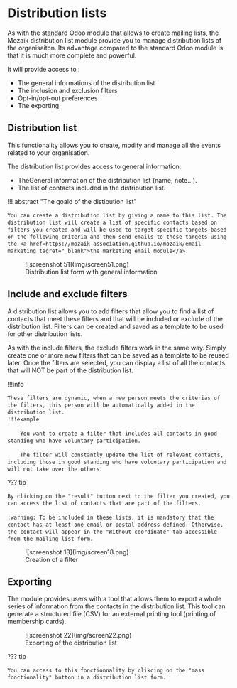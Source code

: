 # Distribution lists

As with the standard Odoo module that allows to create mailing lists, the Mozaik distribution list module provide you to manage distribution lists of the organisaiton. Its advantage compared to the standard Odoo module is that it is much more complete and powerful.

It will provide access to :

- The general informations of the distribution list
- The inclusion and exclusion filters
- Opt-in/opt-out preferences
- The exporting

## Distribution list

This functionality allows you to create, modify and manage all the events related to your organisation.

The distribution list provides access to general information:

- TheGeneral information of the distribution list (name, note...).
- The list of contacts included in the distribution list.

!!! abstract "The goald of the distibution list" 

    You can create a distribution list by giving a name to this list. The distribution list will create a list of specific contacts based on filters you created and will be used to target specific targets based on the following criteria and then send emails to these targets using the <a href=https://mozaik-association.github.io/mozaik/email-marketing tagret="_blank">the marketing email module</a>. 

<figure markdown>
![screenshot 51](img/screen51.png)
 <figcaption>Distribution list form with general information</figcaption>
</figure>


## Include and exclude filters

    
A distribution list allows you to add filters that allow you to find a list of contacts that meet these filters and that will be included or exclude of the distribution list. Filters can be created and saved as a template to be used for other distribution lists.

As with the include filters, the exclude filters work in the same way. Simply create one or more new filters that can be saved as a template to be reused later. Once the filters are selected, you can display a list of all the contacts that will NOT be part of the distribution list.

!!!info

    These filters are dynamic, when a new person meets the criterias of the filters, this person will be automatically added in the distribution list.
    !!!example

        You want to create a filter that includes all contacts in good standing who have voluntary participation.

        The filter will constantly update the list of relevant contacts, including those in good standing who have voluntary participation and will not take over the others.

??? tip

    By clicking on the "result" button next to the filter you created, you can access the list of contacts that are part of the filters.

    :warning: To be included in these lists, it is mandatory that the contact has at least one email or postal address defined. Otherwise, the contact will appear in the "Without coordinate" tab accessible from the mailing list form.

<figure markdown>
![screenshot 18](img/screen18.png)
<figcaption>Creation of a filter</figcaption>
</figure>

## Exporting

The module provides users with a tool that allows them to export a whole series of information from the contacts in the distribution list. This tool can generate a structured file (CSV) for an external printing tool (printing of membership cards).

<figure markdown>
![screenshot 22](img/screen22.png)
 <figcaption>Exporting of the distribution list</figcaption>
</figure>

??? tip

    You can access to this fonctionnality by clikcing on the "mass fonctionality" button in a distribution list form.